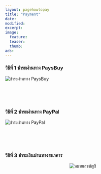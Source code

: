 ```yaml
---
layout: pagehowtopay
title: "Payment"
date: 
modified:
excerpt:
image:
  feature:
  teaser:
  thumb:
ads:
---
```


<div>


<h3>วิธีที่ 1 ชำระผ่านทาง PaysBuy</h3>
<img src="http://i736.photobucket.com/albums/xx9/Cutieberries/for%20random%20post/paysbuy-01_zpsu9z60db5.gif" border="0" alt="ชำระผ่านทาง PaysBuy"/>

<br><br><br>

<h3>วิธีที่ 2 ชำระผ่านทาง PayPal</h3>
<img src="http://i736.photobucket.com/albums/xx9/Cutieberries/for%20random%20post/pp_zpsfcppxr7v.jpg" border="0" alt="ชำระผ่านทาง PayPal"/>

<br><br><br>

<h3>วิธีที่ 3 ชำระเงินผ่านทางธนาคาร</h3>
<center><img src="http://i736.photobucket.com/albums/xx9/Cutieberries/for%20random%20post/howtopay33_zpsissnmspl.jpg" border="0" alt="หมายเลขบัญชี"/></center>

</div>

